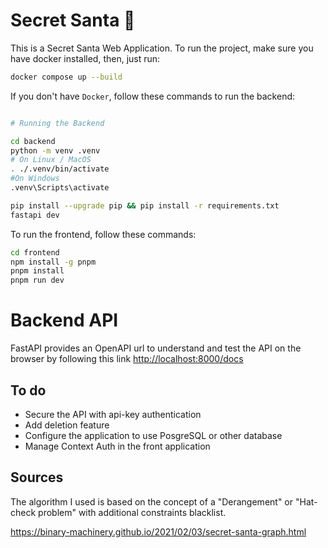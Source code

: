 # Secret Santa 🎅

This is a Secret Santa Web Application. To run the project, make sure you have docker installed, then, just run:

```bash
docker compose up --build
```

If you don't have `Docker`, follow these commands to run the backend:

```bash

# Running the Backend

cd backend
python -m venv .venv
# On Linux / MacOS
. ./.venv/bin/activate
#On Windows
.venv\Scripts\activate

pip install --upgrade pip && pip install -r requirements.txt
fastapi dev
```

To run the frontend, follow these commands:

```bash
cd frontend
npm install -g pnpm
pnpm install
pnpm run dev
```

# Backend API

FastAPI provides an OpenAPI url to understand and test the API on the browser by following this link [http://localhost:8000/docs](http://localhost:8000/docs)



## To do

- Secure the API with api-key authentication
- Add deletion feature
- Configure the application to use PosgreSQL or other database
- Manage Context Auth in the front application

## Sources

The algorithm I used is based on the concept of a "Derangement" or "Hat-check problem" with additional constraints blacklist.

https://binary-machinery.github.io/2021/02/03/secret-santa-graph.html
